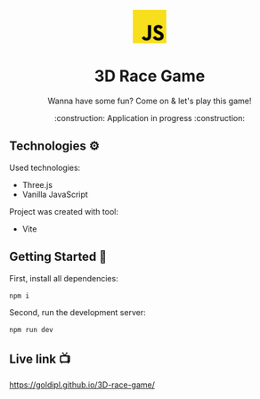 <p align="center">
    <img src="./public/javascript.svg" height="60"/>
</p>

<h1 align="center">3D Race Game</h1>
<p align="center">Wanna have some fun? Come on & let's play this game!</p>

<p align="center">:construction: Application in progress :construction:</p>

## Technologies :gear:

Used technologies:

- Three.js
- Vanilla JavaScript

Project was created with tool:

- Vite

## Getting Started :checkered_flag:

First, install all dependencies:

```bash
npm i
```

Second, run the development server:

```bash
npm run dev
```

## Live link :tv:

https://goldipl.github.io/3D-race-game/
